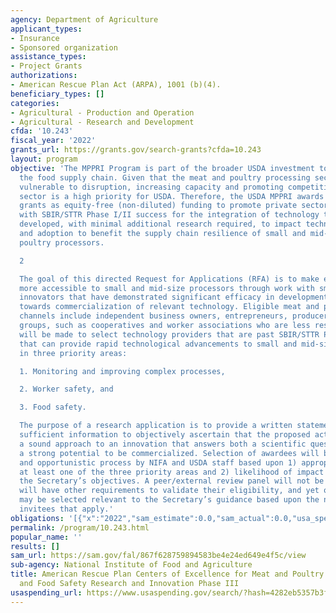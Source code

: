 ```yaml
---
agency: Department of Agriculture
applicant_types:
- Insurance
- Sponsored organization
assistance_types:
- Project Grants
authorizations:
- American Rescue Plan Act (ARPA), 1001 (b)(4).
beneficiary_types: []
categories:
- Agricultural - Production and Operation
- Agricultural - Research and Development
cfda: '10.243'
fiscal_year: '2022'
grants_url: https://grants.gov/search-grants?cfda=10.243
layout: program
objective: 'The MPPRI Program is part of the broader USDA investment to transform
  the food supply chain. Given that the meat and poultry processing sector is particularly
  vulnerable to disruption, increasing capacity and promoting competition in this
  sector is a high priority for USDA. Therefore, the USDA MPPRI awards will provide
  grants as equity-free (non-diluted) funding to promote private sector companies
  with SBIR/STTR Phase I/II success for the integration of technology that has been
  developed, with minimal additional research required, to impact technology advancements
  and adoption to benefit the supply chain resilience of small and mid-size meat and
  poultry processors.

  2

  The goal of this directed Request for Applications (RFA) is to make emerging technologies
  more accessible to small and mid-size processors through work with small business
  innovators that have demonstrated significant efficacy in development and advancements
  towards commercialization of relevant technology. Eligible meat and poultry processing
  channels include independent business owners, entrepreneurs, producers, and other
  groups, such as cooperatives and worker associations who are less resourced. Awards
  will be made to select technology providers that are past SBIR/STTR Phase I/II recipients
  that can provide rapid technological advancements to small and mid-size processors
  in three priority areas:

  1. Monitoring and improving complex processes,

  2. Worker safety, and

  3. Food safety.

  The purpose of a research application is to provide a written statement that contains
  sufficient information to objectively ascertain that the proposed activities demonstrate
  a sound approach to an innovation that answers both a scientific question and has
  a strong potential to be commercialized. Selection of awardees will be an expedited
  and opportunistic process by NIFA and USDA staff based upon 1) appropriate fit to
  at least one of the three priority areas and 2) likelihood of impact to meeting
  the Secretary’s objectives. A peer/external review panel will not be used. The awardees
  will have other requirements to validate their eligibility, and yet other criteria
  may be selected relevant to the Secretary’s guidance based upon the number of select
  invitees that apply.'
obligations: '[{"x":"2022","sam_estimate":0.0,"sam_actual":0.0,"usa_spending_actual":0.0},{"x":"2023","sam_estimate":15000000.0,"sam_actual":0.0,"usa_spending_actual":1000000.0},{"x":"2024","sam_estimate":0.0,"sam_actual":0.0,"usa_spending_actual":0.0}]'
permalink: /program/10.243.html
popular_name: ''
results: []
sam_url: https://sam.gov/fal/867f628759894583be4e24ed649e4f5c/view
sub-agency: National Institute of Food and Agriculture
title: American Rescue Plan Centers of Excellence for Meat and Poultry Processing
  and Food Safety Research and Innovation Phase III
usaspending_url: https://www.usaspending.gov/search/?hash=4282eb5357b3f8529a3febaa1564d290
---
```

